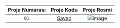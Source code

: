 | Proje Numarası | Proje Kodu | Proje Resmi | 
| :---: | :---: | :---: |
| `01` | [Sayaç](https://github.com/rukiyeaydin/html-css-js-beginner/tree/main/beginner-projects/01-%20sayac) | ![image](https://github.com/rukiyeaydin/html-css-js-beginner/assets/86829926/59878373-2c30-4a15-bb46-26db60d8f957)
 
